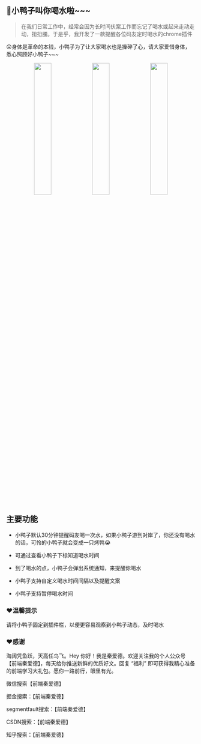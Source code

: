 ## 🐥小鸭子叫你喝水啦~~~

> 在我们日常工作中，经常会因为长时间伏案工作而忘记了喝水或起来走动走动，扭扭腰。于是乎，我开发了一款提醒各位码友定时喝水的chrome插件

😲身体是革命的本钱，小鸭子为了让大家喝水也是操碎了心，请大家爱惜身体，悉心照顾好小鸭子~~~

<div align="center">
  <img width="30%" src="http://tool.edian.xyz/xiaoyazi/heshui.jpg">
  <img width="30%" src="http://tool.edian.xyz/xiaoyazi/baner1.jpg">
  <img width="30%" src="http://tool.edian.xyz/xiaoyazi/baner2.jpg">
</div>

## 主要功能

- 小鸭子默认30分钟提醒码友喝一次水，如果小鸭子游到对岸了，你还没有喝水的话，可怜的小鸭子就会变成一只烤鸭😭

- 可通过查看小鸭子下标知道喝水时间

- 到了喝水的点，小鸭子会弹出系统通知，来提醒你喝水

- 小鸭子支持自定义喝水时间间隔以及提醒文案

- 小鸭子支持暂停喝水时间

### ❤️温馨提示

请将小鸭子固定到插件栏，以便更容易观察到小鸭子动态，及时喝水

### ❤️感谢

海阔凭鱼跃，天高任鸟飞。Hey 你好！我是秦爱德。欢迎关注我的个人公众号【前端秦爱德】，每天给你推送新鲜的优质好文。回复 “福利” 即可获得我精心准备的前端学习大礼包。愿你一路前行，眼里有光。

微信搜索【前端秦爱德】

掘金搜索：【前端秦爱德】

segmentfault搜索：【前端秦爱德】

CSDN搜索：【前端秦爱德】

知乎搜索：【前端秦爱德】


